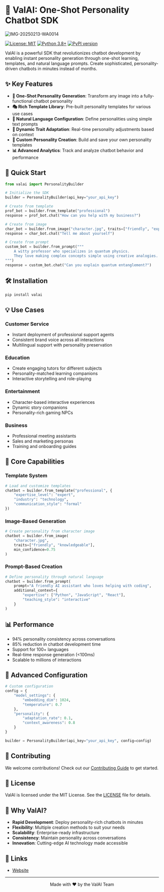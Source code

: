 # 🤖 ValAI: One-Shot Personality Chatbot SDK
![IMG-20250213-WA0014](https://github.com/user-attachments/assets/139f6a65-7c9b-4936-96c3-81a9c5a1f0e5)

[![License: MIT](https://img.shields.io/badge/License-MIT-yellow.svg)](https://opensource.org/licenses/MIT)
[![Python 3.8+](https://img.shields.io/badge/python-3.8+-blue.svg)](https://www.python.org/downloads/)
[![PyPI version](https://badge.fury.io/py/valai.svg)](https://badge.fury.io/py/valai)


ValAI is a powerful SDK that revolutionizes chatbot development by enabling instant personality generation through one-shot learning, templates, and natural language prompts. Create sophisticated, personality-driven chatbots in minutes instead of months.

## ✨ Key Features

- **🎯 One-Shot Personality Generation**: Transform any image into a fully-functional chatbot personality
- **🎭 Rich Template Library**: Pre-built personality templates for various use cases
- **💬 Natural Language Configuration**: Define personalities using simple text prompts
- **🔄 Dynamic Trait Adaptation**: Real-time personality adjustments based on context
- **🎨 Custom Personality Creation**: Build and save your own personality templates
- **📊 Advanced Analytics**: Track and analyze chatbot behavior and performance

## 🚀 Quick Start

```python
from valai import PersonalityBuilder

# Initialize the SDK
builder = PersonalityBuilder(api_key="your_api_key")

# Create from template
prof_bot = builder.from_template("professional")
response = prof_bot.chat("How can you help with my business?")

# Create from image
char_bot = builder.from_image("character.jpg", traits=["friendly", "expert"])
response = char_bot.chat("Tell me about yourself")

# Create from prompt
custom_bot = builder.from_prompt("""
    A witty professor who specializes in quantum physics.
    They love making complex concepts simple using creative analogies.
""")
response = custom_bot.chat("Can you explain quantum entanglement?")
```

## 🛠️ Installation

```bash
pip install valai
```

## 💡 Use Cases

### Customer Service
- Instant deployment of professional support agents
- Consistent brand voice across all interactions
- Multilingual support with personality preservation

### Education
- Create engaging tutors for different subjects
- Personality-matched learning companions
- Interactive storytelling and role-playing

### Entertainment
- Character-based interactive experiences
- Dynamic story companions
- Personality-rich gaming NPCs

### Business
- Professional meeting assistants
- Sales and marketing personas
- Training and onboarding guides

## 🎯 Core Capabilities

### Template System
```python
# Load and customize templates
chatbot = builder.from_template("professional", {
    "expertise_level": "expert",
    "industry": "technology",
    "communication_style": "formal"
})
```

### Image-Based Generation
```python
# Create personality from character image
chatbot = builder.from_image(
    "character.jpg",
    traits=["friendly", "knowledgeable"],
    min_confidence=0.75
)
```

### Prompt-Based Creation
```python
# Define personality through natural language
chatbot = builder.from_prompt(
    prompt="A friendly AI assistant who loves helping with coding",
    additional_context={
        "expertise": ["Python", "JavaScript", "React"],
        "teaching_style": "interactive"
    }
)
```

## 📊 Performance

- 94% personality consistency across conversations
- 85% reduction in chatbot development time
- Support for 100+ languages
- Real-time response generation (<100ms)
- Scalable to millions of interactions

## 🔧 Advanced Configuration

```python
# Custom configuration
config = {
    "model_settings": {
        "embedding_dim": 1024,
        "temperature": 0.7
    },
    "personality": {
        "adaptation_rate": 0.1,
        "context_awareness": 0.8
    }
}

builder = PersonalityBuilder(api_key="your_api_key", config=config)
```


## 🤝 Contributing

We welcome contributions! Check out our [Contributing Guide](CONTRIBUTING.md) to get started.

## 📄 License

ValAI is licensed under the MIT License. See the [LICENSE](LICENSE) file for details.

## 🌟 Why ValAI?

- **Rapid Development**: Deploy personality-rich chatbots in minutes
- **Flexibility**: Multiple creation methods to suit your needs
- **Scalability**: Enterprise-ready infrastructure
- **Consistency**: Maintain personality across conversations
- **Innovation**: Cutting-edge AI technology made accessible

## 🔗 Links

- [Website](https://valaintine.com/)

---

<p align="center">Made with ❤️ by the ValAI Team</p>
